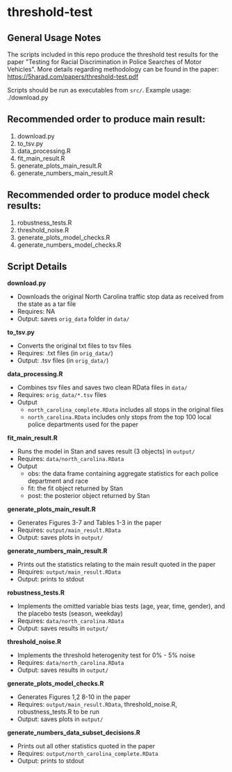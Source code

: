 # threshold-test

General Usage Notes
-------------------
The scripts included in this repo produce the threshold test results for the paper "Testing for Racial Discrimination in Police Searches of Motor Vehicles". 
More details regarding methodology can be found in the paper: https://5harad.com/papers/threshold-test.pdf

Scripts should be run as executables from `src/`.
Example usage: ./download.py


Recommended order to produce main result:
-----------------------------------------
1. download.py
2. to_tsv.py
3. data_processing.R
4. fit_main_result.R
5. generate_plots_main_result.R
6. generate_numbers_main_result.R


Recommended order to produce model check results:
-------------------------------------------------
1. robustness_tests.R
2. threshold_noise.R
3. generate_plots_model_checks.R
4. generate_numbers_model_checks.R



Script Details
--------------

**download.py**
  - Downloads the original North Carolina traffic stop data as received from the state as a tar file
  - Requires: NA
  - Output: saves `orig_data` folder in `data/`

**to_tsv.py**
  - Converts the original txt files to tsv files
  - Requires: .txt files (in `orig_data/`)
  - Output: .tsv files (in `orig_data/`)

**data_processing.R**
  - Combines tsv files and saves two clean RData files in `data/`
  - Requires: `orig_data/*.tsv` files
  - Output 
    - `north_carolina_complete.RData` includes all stops in the original files 
    - `north_carolina.RData` includes only stops from the top 100 local police departments used for the paper 

**fit_main_result.R**
  - Runs the model in Stan and saves result (3 objects) in `output/`
  - Requires: `data/north_carolina.RData`
  - Output
    - obs: the data frame containing aggregate statistics for each police department and race
	- fit: the fit object returned by Stan
	- post: the posterior object returned by Stan

**generate_plots_main_result.R**
  - Generates Figures 3-7 and Tables 1-3 in the paper
  - Requires: `output/main_result.RData`
  - Output: saves plots in `output/`

**generate_numbers_main_result.R**
  - Prints out the statistics relating to the main result quoted in the paper
  - Requires: `output/main_result.RData`
  - Output: prints to stdout

**robustness_tests.R**
  - Implements the omitted variable bias tests (age, year, time, gender), and the placebo tests (season, weekday)
  - Requires: `data/north_carolina.RData`
  - Output: saves results in `output/`

**threshold_noise.R**
  - Implements the threshold heterogenity test for 0% - 5% noise
  - Requires: `data/north_carolina.RData`
  - Output: saves results in `output/`

**generate_plots_model_checks.R**
  - Generates Figures 1,2 8-10 in the paper
  - Requires: `output/main_result.RData`, threshold\_noise.R, robustness\_tests.R to be run
  - Output: saves plots in `output/`

**generate_numbers_data_subset_decisions.R**
  - Prints out all other statistics quoted in the paper
  - Requires: `output/north_carolina_complete.RData`
  - Output: prints to stdout



